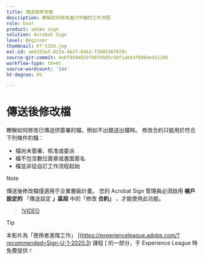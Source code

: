 ```yaml
---
title: 傳送後修改檔
description: 瞭解如何修改進行中檔的工作流程
role: User
product: adobe sign
solution: Acrobat Sign
level: Beginner
thumbnail: KT-5316.jpg
exl-id: a6d353a5-823a-4637-8462-f3b8536f078c
source-git-commit: 4ebf9594025f98f0505c58f1ab43fb864ed51206
workflow-type: tm+mt
source-wordcount: '144'
ht-degree: 0%

---
```


# 傳送後修改檔

瞭解如何修改已傳送供簽署的檔，例如不出錯送出檔時。 修改合約只能用於符合下列條件的檔：

* 檔尚未簽署、核准或委派
* 檔不包含數位簽章或書面簽名
* 檔並非從自訂工作流程起始


>[!NOTE]
>
>傳送後修改檔僅適用于企業層級計畫。 您的 Acrobat Sign 管理員必須啟用 **帳戶設定的** 「傳送設定 **」區段** 中的「修改 **合約」** ，才能使用此功能。

>[!VIDEO](https://video.tv.adobe.com/v/342299?quality=12&learn=on&hidetitle=true)

>[!TIP]
>
>本影片為「使用者進階工作」 ](https://experienceleague.adobe.com/?recommended=Sign-U-1-2020.3) 課程 [ 的一部分，于 Experience League 時免費提供！
